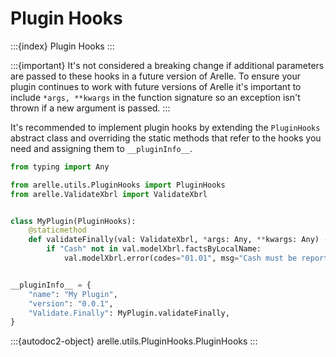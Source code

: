 # Plugin Hooks

:::{index} Plugin Hooks
:::

:::{important}
It's not considered a breaking change if additional parameters are passed to these hooks in a future version of Arelle.
To ensure your plugin continues to work with future versions of Arelle it's important to include `*args, **kwargs`
in the function signature so an exception isn't thrown if a new argument is passed.
:::

It's recommended to implement plugin hooks by extending the `PluginHooks` abstract class and overriding the static methods
that refer to the hooks you need and assigning them to `__pluginInfo__`.

```python
from typing import Any

from arelle.utils.PluginHooks import PluginHooks
from arelle.ValidateXbrl import ValidateXbrl


class MyPlugin(PluginHooks):
    @staticmethod
    def validateFinally(val: ValidateXbrl, *args: Any, **kwargs: Any) -> None:
        if "Cash" not in val.modelXbrl.factsByLocalName:
            val.modelXbrl.error(codes="01.01", msg="Cash must be reported.")


__pluginInfo__ = {
    "name": "My Plugin",
    "version": "0.0.1",
    "Validate.Finally": MyPlugin.validateFinally,
}
```

:::{autodoc2-object} arelle.utils.PluginHooks.PluginHooks
:::
